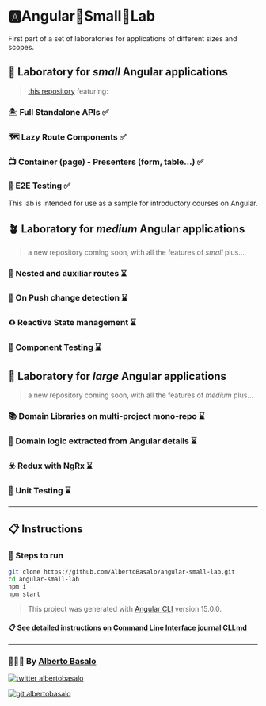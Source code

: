 # 🅰️Angular🌱Small🧫Lab

First part of a set of laboratories for applications of different sizes and scopes.

## 🌱 Laboratory for _small_ Angular applications

> [this repository](https://github.com/AlbertoBasalo/angular-small-lab) featuring:

### 🏝️ Full Standalone APIs ✅

### 🗺️ Lazy Route Components ✅

### 📺 Container (page) - Presenters (form, table...) ✅

### 🧪 E2E Testing ✅

This lab is intended for use as a sample for introductory courses on Angular.

## 🪴 Laboratory for _medium_ Angular applications

> a new repository coming soon, with all the features of _small_ plus...

### 🧭 Nested and auxiliar routes ⌛

### 🥊 On Push change detection ⌛

### ♻️ Reactive State management ⌛

### 🧪 Component Testing ⌛

## 🌳 Laboratory for _large_ Angular applications

> a new repository coming soon, with all the features of _medium_ plus...

### 📚 Domain Libraries on multi-project mono-repo ⌛

### 👔 Domain logic extracted from Angular details ⌛

### ☣️ Redux with NgRx ⌛

### 🧪 Unit Testing ⌛

---

## 📋 Instructions

### 🚀 Steps to run

```bash
git clone https://github.com/AlbertoBasalo/angular-small-lab.git
cd angular-small-lab
npm i
npm start
```

> This project was generated with [Angular CLI](https://github.com/angular/angular-cli) version 15.0.0.

#### 📋 [See detailed instructions on Command Line Interface journal CLI.md](docs/CLI.md)

---

<footer>
  <h3>🧑🏼‍💻 By <a href="https://albertobasalo.dev" target="blank">Alberto Basalo</a> </h3>
  <p>
    <a href="https://twitter.com/albertobasalo" target="blank">
      <img src="https://img.shields.io/twitter/follow/albertobasalo?logo=twitter&style=for-the-badge" alt="twitter albertobasalo" />
    </a>
  </p>
  <p>
    <a href="https://github.com/albertobasalo" target="blank">
      <img 
        src="https://img.shields.io/github/followers/albertobasalo?logo=github&label=profile albertobasalo&style=for-the-badge" alt="git albertobasalo" />
    </a>
  </p>
</footer>
